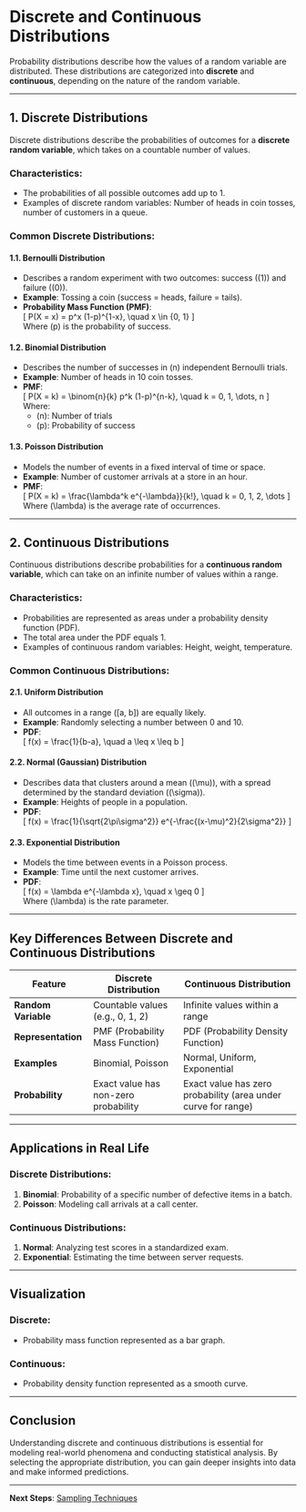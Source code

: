 # Discrete and Continuous Distributions

Probability distributions describe how the values of a random variable are distributed. These distributions are categorized into **discrete** and **continuous**, depending on the nature of the random variable.

---

## 1. **Discrete Distributions**

Discrete distributions describe the probabilities of outcomes for a **discrete random variable**, which takes on a countable number of values.

### Characteristics:
- The probabilities of all possible outcomes add up to 1.  
- Examples of discrete random variables: Number of heads in coin tosses, number of customers in a queue.

### Common Discrete Distributions:

#### **1.1. Bernoulli Distribution**
- Describes a random experiment with two outcomes: success (\(1\)) and failure (\(0\)).  
- **Example**: Tossing a coin (success = heads, failure = tails).  
- **Probability Mass Function (PMF)**:  
  \[
  P(X = x) = p^x (1-p)^{1-x}, \quad x \in \{0, 1\}
  \]  
  Where \(p\) is the probability of success.

#### **1.2. Binomial Distribution**
- Describes the number of successes in \(n\) independent Bernoulli trials.  
- **Example**: Number of heads in 10 coin tosses.  
- **PMF**:  
  \[
  P(X = k) = \binom{n}{k} p^k (1-p)^{n-k}, \quad k = 0, 1, \dots, n
  \]  
  Where:  
  - \(n\): Number of trials  
  - \(p\): Probability of success  

#### **1.3. Poisson Distribution**
- Models the number of events in a fixed interval of time or space.  
- **Example**: Number of customer arrivals at a store in an hour.  
- **PMF**:  
  \[
  P(X = k) = \frac{\lambda^k e^{-\lambda}}{k!}, \quad k = 0, 1, 2, \dots
  \]  
  Where \(\lambda\) is the average rate of occurrences.

---

## 2. **Continuous Distributions**

Continuous distributions describe probabilities for a **continuous random variable**, which can take on an infinite number of values within a range.

### Characteristics:
- Probabilities are represented as areas under a probability density function (PDF).  
- The total area under the PDF equals 1.  
- Examples of continuous random variables: Height, weight, temperature.

### Common Continuous Distributions:

#### **2.1. Uniform Distribution**
- All outcomes in a range \([a, b]\) are equally likely.  
- **Example**: Randomly selecting a number between 0 and 10.  
- **PDF**:  
  \[
  f(x) = \frac{1}{b-a}, \quad a \leq x \leq b
  \]  

#### **2.2. Normal (Gaussian) Distribution**
- Describes data that clusters around a mean (\(\mu\)), with a spread determined by the standard deviation (\(\sigma\)).  
- **Example**: Heights of people in a population.  
- **PDF**:  
  \[
  f(x) = \frac{1}{\sqrt{2\pi\sigma^2}} e^{-\frac{(x-\mu)^2}{2\sigma^2}}
  \]  

#### **2.3. Exponential Distribution**
- Models the time between events in a Poisson process.  
- **Example**: Time until the next customer arrives.  
- **PDF**:  
  \[
  f(x) = \lambda e^{-\lambda x}, \quad x \geq 0
  \]  
  Where \(\lambda\) is the rate parameter.

---

## Key Differences Between Discrete and Continuous Distributions

| Feature                  | Discrete Distribution                     | Continuous Distribution                 |
|--------------------------|------------------------------------------|-----------------------------------------|
| **Random Variable**      | Countable values (e.g., 0, 1, 2)         | Infinite values within a range          |
| **Representation**       | PMF (Probability Mass Function)          | PDF (Probability Density Function)      |
| **Examples**             | Binomial, Poisson                       | Normal, Uniform, Exponential            |
| **Probability**          | Exact value has non-zero probability     | Exact value has zero probability (area under curve for range) |

---

## Applications in Real Life

### Discrete Distributions:
1. **Binomial**: Probability of a specific number of defective items in a batch.  
2. **Poisson**: Modeling call arrivals at a call center.  

### Continuous Distributions:
1. **Normal**: Analyzing test scores in a standardized exam.  
2. **Exponential**: Estimating the time between server requests.

---

## Visualization

### Discrete:
- Probability mass function represented as a bar graph.  

### Continuous:
- Probability density function represented as a smooth curve.  

---

## Conclusion

Understanding discrete and continuous distributions is essential for modeling real-world phenomena and conducting statistical analysis. By selecting the appropriate distribution, you can gain deeper insights into data and make informed predictions.

---

**Next Steps**: [Sampling Techniques](../04.%20Inferential%20Statistics/1.%20Sampling%20Techniques.md)

